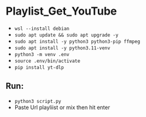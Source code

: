 # Playlist_Get_YouTube

- ```wsl --install debian```
- ```sudo apt update && sudo apt upgrade -y```
- ```sudo apt install -y python3 python3-pip ffmpeg```
- ```sudo apt install -y python3.11-venv```
- ```python3 -m venv .env```
- ```source .env/bin/activate```
- ```pip install yt-dlp```
## Run:
- ```python3 script.py```
- Paste Url playliist or mix then hit enter
